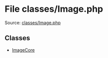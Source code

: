 File classes/Image.php
=========

Source: [classes/Image.php](https://github.com/PrestaShop/PrestaShop/blob/1.6.0.11/classes/Image.php)


Classes
-------

* [ImageCore](class.ImageCore.md)

